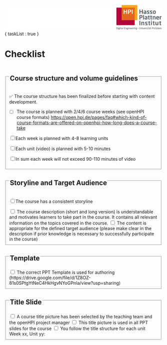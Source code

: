 ![HPI Logo](img/HPI_Logo.png)
{
    taskList : true
}
# Checklist  

<html>
<fieldset>
<legend><h2>Course structure and volume guidelines</h2></legend>  

<p>&#x2705;
The course structure has been finalized before starting with content development.  

- [ ] The course is planned with 2/4/6 course weeks (see openHPI course formats) https://open.hpi.de/pages/faq#which-kind-of-course-formats-are-offered-on-openhpi-how-long-does-a-course-take

<label><input type="checkbox" name="checkbox" value="checklist">Each week is planned with 4-8 learning units</label>  

<label><input type="checkbox" name="checkbox" value="checklist">Each unit (video) is planned with 5-10 minutes</label>  

<label><input type="checkbox" name="checkbox" value="checklist">In sum each week will not exceed 90-110 minutes of video</label>
</fieldset>
</hmtl>  

<fieldset>
<legend><h2>Storyline and Target Audience</h2></legend>  

<label><input type="checkbox" name="checkbox" value="checklist">The course has a consistent storyline</label>  

<label>
<input type="checkbox" name="checkbox" value="checklist">
The course description (short and long version) is understandable and motivates learners to take part in the course. It contains all relevant information on the topics covered in the course.
</label>
<label>
<input type="checkbox" name="checkbox" value="checklist">
The content is appropriate for the defined target audience (please make clear in the description if prior knowledge is necessary to successfully participate in the course)
</label>
</fieldset>
<fieldset>
<legend><h2>Template</h2></legend>
<label>
<input type="checkbox" name="checkbox" value="checklist">
The correct PPT Template is used for authoring (https://drive.google.com/file/d/1Z8OZ-81s0SPtgYtNeC4HkHgvNYoGPnIa/view?usp=sharing)
</label>
</fieldset>
<fieldset>
<legend><h2>Title Slide</h2></legend>
<label>
<input type="checkbox" name="checkbox" value="checklist">
A course title picture has been selected by the teaching team and the openHPI project manager
</label>
<label>
<input type="checkbox" name="checkbox" value="checklist">
This title picture is used in all PPT slides for the course
</label>
<label>
<input type="checkbox" name="checkbox" value="checklist">
You follow the title structure for each unit Week xx, Unit yy: <Title of Unit>
</label>
<label>
<input type="checkbox" name="checkbox" value="checklist">
The Week Title does not exceed 38 chars (including spaces)
</label>
<label>
<input type="checkbox" name="checkbox" value="checklist">
The Unit Title does not exceed 65 chars (including spaces)
</label>
</fieldset>
<fieldset>
<legend><h2>Slide Development: General</h2></legend>
<label>
<input type="checkbox" name="checkbox" value="checklist">
A Graphic Check and Copy Edit is planned by the teaching team
</label>
<label>
<input type="checkbox" name="checkbox" value="checklist">
You stay close to the template
</label>
<label>
<input type="checkbox" name="checkbox" value="checklist">
You always have a graphic or an image on each slide
</label>
<label>
<input type="checkbox" name="checkbox" value="checklist">
You avoid any text heavy slides
</label>
</fieldset>
<fieldset>
<legend><h2>Slide Development: Image</h2></legend>
<label>
<input type="checkbox" name="checkbox" value="checklist">
Always quote the source where the image/graphic comes from
</label>
<label>
<input type="checkbox" name="checkbox" value="checklist">
Graphics (Images and screenshots) are large enough for readability in the videos
</label>
<label>
<input type="checkbox" name="checkbox" value="checklist">
You avoid (complex) animations  
</label>
</fieldset>
<legend><h2>Slide Development: Speaker Notes</h2></legend>
<label>
<input type="checkbox" name="checkbox" value="checklist">
You plan an intro for each week 
</label>
<label>
<input type="checkbox" name="checkbox" value="checklist">
You plan a transition to the next week/unit at the end of each unit
</label>
</fieldset>
</fieldset>
<legend><h2>Teaching Team</h2></legend>
<label>
<input type="checkbox" name="checkbox" value="checklist">
Course concept must be created 3 months prior to the release of the course
</label>
<label>
<input type="checkbox" name="checkbox" value="checklist">
Create a team of around 3-5 members to assist in the course content management
</label>
<label>
<input type="checkbox" name="checkbox" value="checklist">
Organisation of content creation (e.g. timely recording and post production of videos, preparation of reading materials, etc.)
</label>
<label>
<input type="checkbox" name="checkbox" value="checklist">
Preparation and moderation of editorial meetings for the particular course week
</label>

<label>
<input type="checkbox" name="checkbox" value="checklist">
Approval of weekly platform content as well as coordination of quality assurance
</label>

<label>
<input type="checkbox" name="checkbox" value="checklist">
Coordination of fora and support during the course week (together with team leader)
</label>

<!-- # Checklist

<style>
.desgin {
 padding: 5px 10px;
 text-align: left;
 display: inline-block;
 font-size: 18px;
 margin: 10px 10px;
 cursor: pointer;
}
</style>
<body>
    <fieldset>
    <legend><h2>Course structure and volume guidelines</h2></legend>
    <label class="desgin">
    <input type="checkbox" name="checkbox" value="checklist">
    The course structure has been finalized before starting with content development
    </label>
    <label class="desgin">
    <input type="checkbox" name="checkbox" value="checklist">
    The course is planned with 2/4/6 course weeks (see openHPI course formats) https://open.hpi.de/pages/faq#which-kind-of-course-formats-are-offered-on-openhpi-how-long-does-a-course-take 
    </label>
    <label class="desgin">
    <input type="checkbox" name="checkbox" value="checklist">
    Each week is planned with 4-8 learning units
    </label>
    <label class="desgin">
    <input type="checkbox" name="checkbox" value="checklist">
    Each unit (video) is planned with 5-10 minutes
    </label>
    <label class="desgin">
    <input type="checkbox" name="checkbox" value="checklist">
    In sum each week will not exceed 90-110 minutes of video  
    </label>
    </fieldset>
    <fieldset>
    <legend><h2>Storyline and Target Audience</h2></legend>
    <label class="desgin">
    <input type="checkbox" name="checkbox" value="checklist">
    The course has a consistent storyline
    </label>
    <label class="desgin">
    <input type="checkbox" name="checkbox" value="checklist">
    The course description (short and long version) is understandable and motivates learners to take part in the course. It contains all relevant information on the topics covered in the course.
    </label>
    <label class="desgin">
    <input type="checkbox" name="checkbox" value="checklist">
    The content is appropriate for the defined target audience (please make clear in the description if prior knowledge is necessary to successfully participate in the course)
    </label>
    </fieldset>
    <fieldset>
    <legend><h2>Template</h2></legend>
    <label class="desgin">
    <input type="checkbox" name="checkbox" value="checklist">
    The correct PPT Template is used for authoring (https://drive.google.com/file/d/1Z8OZ-81s0SPtgYtNeC4HkHgvNYoGPnIa/view?usp=sharing)
    </label>
    </fieldset>
    <fieldset>
    <legend><h2>Title Slide</h2></legend>
    <label class="desgin">
    <input type="checkbox" name="checkbox" value="checklist">
    A course title picture has been selected by the teaching team and the openHPI project manager
    </label>
    <label class="desgin">
    <input type="checkbox" name="checkbox" value="checklist">
    This title picture is used in all PPT slides for the course
    </label>
    <label class="desgin">
    <input type="checkbox" name="checkbox" value="checklist">
    You follow the title structure for each unit Week xx, Unit yy: <Title of Unit>
    </label>
    <label class="desgin">
    <input type="checkbox" name="checkbox" value="checklist">
    The Week Title does not exceed 38 chars (including spaces)
    </label>
    <label class="desgin">
    <input type="checkbox" name="checkbox" value="checklist">
    The Unit Title does not exceed 65 chars (including spaces)
    </label>
    </fieldset>
    <fieldset>
    <legend><h2>Slide Development: General</h2></legend>
    <label class="desgin">
    <input type="checkbox" name="checkbox" value="checklist">
    A Graphic Check and Copy Edit is planned by the teaching team
    </label>
    <label class="desgin">
    <input type="checkbox" name="checkbox" value="checklist">
    You stay close to the template
    </label>
    <label class="desgin">
    <input type="checkbox" name="checkbox" value="checklist">
    You always have a graphic or an image on each slide
    </label>
    <label class="desgin">
    <input type="checkbox" name="checkbox" value="checklist">
    You avoid any text heavy slides
    </label>
    </fieldset>
    <fieldset>
    <legend><h2>Slide Development: Image</h2></legend>
    <label class="desgin">
    <input type="checkbox" name="checkbox" value="checklist">
    Always quote the source where the image/graphic comes from
    </label>
    <label class="desgin">
    <input type="checkbox" name="checkbox" value="checklist">
    Graphics (Images and screenshots) are large enough for readability in the videos
    </label>
    <label class="desgin">
    <input type="checkbox" name="checkbox" value="checklist">
    You avoid (complex) animations  
    </label>
    </fieldset>
    <legend><h2>Slide Development: Speaker Notes</h2></legend>
    <label class="desgin">
    <input type="checkbox" name="checkbox" value="checklist">
    You plan an intro for each week 
    </label>
    <label class="desgin">
    <input type="checkbox" name="checkbox" value="checklist">
    You plan a transition to the next week/unit at the end of each unit
    </label>
    </fieldset>
    </fieldset>
    <legend><h2>Teaching Team</h2></legend>
    <label class="desgin">
    <input type="checkbox" name="checkbox" value="checklist">
    Course concept must be created 3 months prior to the release of the course
    </label>
    <label class="desgin">
    <input type="checkbox" name="checkbox" value="checklist">
    Create a team of around 3-5 members to assist in the course content management
    </label>
    <label class="desgin">
    <input type="checkbox" name="checkbox" value="checklist">
    Organisation of content creation (e.g. timely recording and post production of videos, preparation of reading materials, etc.)
    </label>
    <label class="desgin">
    <input type="checkbox" name="checkbox" value="checklist">
    Preparation and moderation of editorial meetings for the particular course week
    </label>
    <label class="desgin">
    <input type="checkbox" name="checkbox" value="checklist">
    Approval of weekly platform content as well as coordination of quality assurance
    </label>
    <label class="desgin">
    <input type="checkbox" name="checkbox" value="checklist">
    Coordination of fora and support during the course week (together with team leader)
    </label>
    </fieldset>
</body> -->